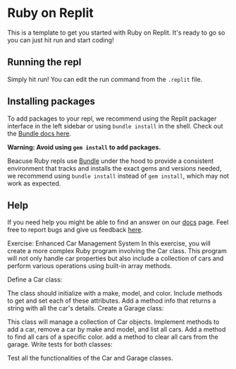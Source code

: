 # Ruby on Replit

This is a template to get you started with Ruby on Replit. It's ready to go so you can just hit run and start coding!

## Running the repl

Simply hit run! You can edit the run command from the `.replit` file.

## Installing packages

To add packages to your repl, we recommend using the Replit packager interface in the left sidebar or using `bundle install` in the shell. Check out the [Bundle docs here](https://bundler.io/guides/getting_started.html).

**Warning: Avoid using `gem install` to add packages.**

Beacuse Ruby repls use [Bundle](https://bundler.io/) under the hood to provide a consistent environment that tracks and installs the exact gems and versions needed, we recommend using `bundle install` instead of `gem install`, which may not work as expected.

## Help

If you need help you might be able to find an answer on our [docs](https://docs.replit.com) page. Feel free to report bugs and give us feedback [here](https://replit.com/support).

Exercise: Enhanced Car Management System
In this exercise, you will create a more complex Ruby program involving the Car class. This program will not only handle car properties but also include a collection of cars and perform various operations using built-in array methods.

Define a Car class:

The class should initialize with a make, model, and color. Include methods to get and set each of these attributes.
Add a method info that returns a string with all the car's details.
Create a Garage class:

This class will manage a collection of Car objects.
Implement methods to add a car, remove a car by make and model, and list all cars.
Add a method to find all cars of a specific color.
add a method to clear all cars from the garage.
Write tests for both classes:

Test all the functionalities of the Car and Garage classes.